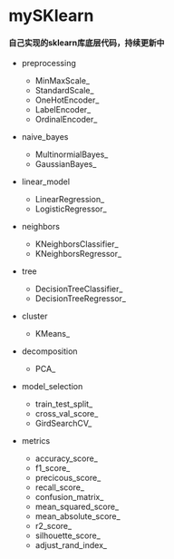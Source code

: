 # mySKlearn
#### 自己实现的sklearn库底层代码，持续更新中

- preprocessing
  - MinMaxScale_
  - StandardScale_
  - OneHotEncoder_
  - LabelEncoder_
  - OrdinalEncoder_

- naive_bayes
  - MultinormialBayes_
  - GaussianBayes_

- linear_model
  - LinearRegression_
  - LogisticRegressor_
  
- neighbors
  - KNeighborsClassifier_
  - KNeighborsRegressor_
  
- tree
  - DecisionTreeClassifier_
  - DecisionTreeRegressor_
  
- cluster
  - KMeans_
  
- decomposition
  - PCA_
  
- model_selection
  - train_test_split_
  - cross_val_score_
  - GirdSearchCV_
  
- metrics
  - accuracy_score_
  - f1_score_
  - precicous_score_
  - recall_score_
  - confusion_matrix_
  - mean_squared_score_
  - mean_absolute_score_
  - r2_score_
  - silhouette_score_
  - adjust_rand_index_
